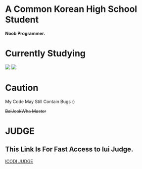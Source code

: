 # A Common Korean High School Student
**Noob Programmer.**

# Currently Studying
<img src="https://img.shields.io/badge/python-3670A0?style=for-the-badge&logo=python&logoColor=ffffff"/>
<img src="https://img.shields.io/badge/Korean%20High%20School%20Curriculum-292929?style=for-the-badge&logo=https://upload.wikimedia.org/wikipedia/commons/0/09/Flag_of_South_Korea.svg"/>

# Caution
My Code May Still Contain Bugs :)

~~BalJeokWha Master~~

# JUDGE
## This Link Is For Fast Access to Iui Judge.

[ICODI JUDGE](http://1.238.69.9:7500)
